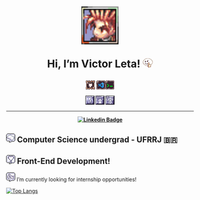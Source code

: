 <h1 align="center">
  <img src="img/Screenshot_28.png" alt="meu personagem em ragnarok" width=100>
  
   Hi, I’m Victor Leta! <img src="img/Emote_no1.gif" alt="emote /no1 do ragnarok">
  
<h4 align="center">
  
  ![github icon skill](https://github.com/victorrlo/victorrlo/blob/main/img/githubicon3.png)
  ![vscode icon skill](https://github.com/victorrlo/victorrlo/blob/main/img/vscodeicon2.png)![terminal icon skill](https://github.com/victorrlo/victorrlo/blob/main/img/terminalicon.png)

  ![html icon skill](https://github.com/victorrlo/victorrlo/blob/main/img/htmlicon.png)
  ![css icon skill](https://github.com/victorrlo/victorrlo/blob/main/img/cssicon.png)
  ![js icon skill](https://github.com/victorrlo/victorrlo/blob/main/img/javascripticon.png)  
  
<hr>

[![Linkedin Badge](https://img.shields.io/badge/-Linkedin-blue?style=for-the-badge&logo=Linkedin&logoColor=white&link=https://github.com/victorrlo)](https://www.linkedin.com/in/victor-leta)

## <img src="img/1.png"> Computer Science undergrad - UFRRJ 🇧🇷
## <img src="img/4.png"> Front-End Development!

<img src="img/23.png"> I’m currently looking for internship opportunities!   

[![Top Langs](https://github-readme-stats.vercel.app/api/top-langs/?username=victorrlo&&show_icons=true&layout=compact&theme=dracula)](https://github.com/victorrlo)


<!---
victorrlo/victorrlo is a ✨ special ✨ repository because its `README.md` (this file) appears on your GitHub profile.
You can click the Preview link to take a look at your changes.
--->
